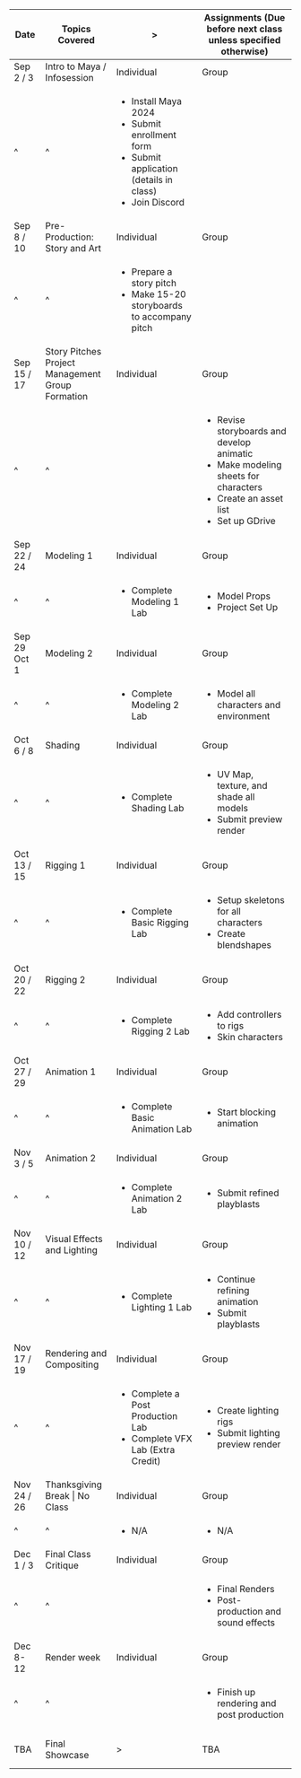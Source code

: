 | Date | Topics Covered | > | Assignments (Due before next class unless specified otherwise) |
| - | - | - | - |
| Sep 2 / 3 | Intro to Maya / Infosession | Individual | Group |
| ^ | ^ | <ul><li>Install Maya 2024</li><li>Submit enrollment form</li><li>Submit application (details in class)</li><li>Join Discord</li></ul> |  |
| Sep 8 / 10 | Pre-Production: Story and Art | Individual | Group |
| ^ | ^ | <ul><li>Prepare a story pitch</li><li>Make 15-20 storyboards to accompany pitch</li></ul> |  |
| Sep 15 / 17 | Story Pitches<br>Project Management<br>Group Formation | Individual | Group |
| ^ | ^ |  | <ul><li>Revise storyboards and develop animatic</li><li>Make modeling sheets for characters</li><li>Create an asset list</li><li>Set up GDrive</li></ul> |
| Sep 22 / 24 | Modeling 1 | Individual | Group |
| ^ | ^ | <ul><li>Complete Modeling 1 Lab</li></ul> | <ul><li>Model Props</li><li>Project Set Up</li></ul> |
| Sep 29<br>Oct 1 | Modeling 2 | Individual | Group |
| ^ | ^ | <ul><li>Complete Modeling 2 Lab</li></ul> | <ul><li>Model all characters and environment</li></ul> |
| Oct 6 / 8 | Shading | Individual | Group |
| ^ | ^ | <ul><li>Complete Shading Lab</li></ul> | <ul><li>UV Map, texture, and shade all models</li><li>Submit preview render</li></ul> |
| Oct 13 / 15 | Rigging 1 | Individual | Group |
| ^ | ^ | <ul><li>Complete Basic Rigging Lab</li></ul> | <ul><li>Setup skeletons for all characters</li><li>Create blendshapes</li></ul> |
| Oct 20 / 22 | Rigging 2 | Individual | Group |
| ^ | ^ | <ul><li>Complete Rigging 2 Lab</li></ul> | <ul><li>Add controllers to rigs</li><li>Skin characters</li></ul> |
| Oct 27 / 29 | Animation 1 | Individual | Group |
| ^ | ^ | <ul><li>Complete Basic Animation Lab</li></ul> | <ul><li>Start blocking animation</li></ul> |
| Nov 3 / 5 | Animation 2 | Individual | Group |
| ^ | ^ | <ul><li>Complete Animation 2 Lab</li></ul> | <ul><li>Submit refined playblasts</li></ul> |
| Nov 10 / 12 | Visual Effects and Lighting | Individual | Group |
| ^ | ^ | <ul><li>Complete Lighting 1 Lab</li></ul> | <ul><li>Continue refining animation</li><li>Submit playblasts</li></ul> |
| Nov 17 / 19 | Rendering and Compositing | Individual | Group |
| ^ | ^ | <ul><li>Complete a Post Production Lab</li><li>Complete VFX Lab (Extra Credit)</li></ul> | <ul><li>Create lighting rigs</li><li>Submit lighting preview render</li></ul> |
| Nov 24 / 26 | Thanksgiving Break \| No Class | Individual | Group |
| ^ | ^ | <ul><li>N/A</li></ul> | <ul><li>N/A</li></ul> |
| Dec 1 / 3 | Final Class Critique | Individual | Group |
| ^ | ^ |  | <ul><li>Final Renders</li><li>Post-production and sound effects</li></ul> |
| Dec 8-12 | Render week | Individual | Group |
| ^ | ^ |  | <ul><li>Finish up rendering and post production</li></ul> |
| TBA | Final Showcase | > | <br>TBA<br><br>